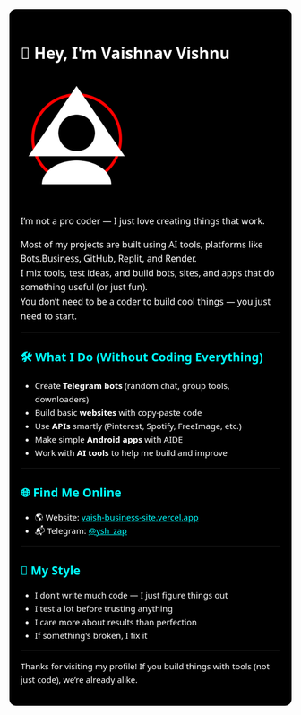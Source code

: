 <!-- README.md -->

<div style="background-color: #000000; color: #ffffff; padding: 20px; border-radius: 12px; font-family: 'Segoe UI', 'Roboto', 'Helvetica Neue', sans-serif;">

<h1>👋 Hey, I'm Vaishnav Vishnu</h1>

<img src="file/20250720_202341.png" width="200" alt="Vaishnav Vishnu" style="border-radius: 12px; margin: 15px 0;" />

<p style="font-size: 16px; line-height: 1.6;">
I’m not a pro coder — I just love creating things that work.
</p>

<p style="font-size: 16px; line-height: 1.6;">
Most of my projects are built using AI tools, platforms like Bots.Business, GitHub, Replit, and Render.<br>
I mix tools, test ideas, and build bots, sites, and apps that do something useful (or just fun).<br>
You don’t need to be a coder to build cool things — you just need to start.
</p>

<hr style="border-color: #333;" />

<h2 style="color: #00ffff;">🛠️ What I Do (Without Coding Everything)</h2>

<ul style="font-size: 15px; line-height: 1.6;">
  <li>Create <strong>Telegram bots</strong> (random chat, group tools, downloaders)</li>
  <li>Build basic <strong>websites</strong> with copy-paste code</li>
  <li>Use <strong>APIs</strong> smartly (Pinterest, Spotify, FreeImage, etc.)</li>
  <li>Make simple <strong>Android apps</strong> with AIDE</li>
  <li>Work with <strong>AI tools</strong> to help me build and improve</li>
</ul>

<hr style="border-color: #333;" />

<h2 style="color: #00ffff;">🌐 Find Me Online</h2>

<ul style="font-size: 15px; line-height: 1.6;">
  <li>🌎 Website: <a href="https://vaish-business-site.vercel.app" style="color: #00ffff;">vaish-business-site.vercel.app</a></li>
  <li>📬 Telegram: <a href="https://t.me/ysh_zap" style="color: #00ffff;">@ysh_zap</a></li>
</ul>

<hr style="border-color: #333;" />

<h2 style="color: #00ffff;">📌 My Style</h2>

<ul style="font-size: 15px; line-height: 1.6;">
  <li>I don’t write much code — I just figure things out</li>
  <li>I test a lot before trusting anything</li>
  <li>I care more about results than perfection</li>
  <li>If something's broken, I fix it</li>
</ul>

<hr style="border-color: #333;" />

<p style="font-size: 15px; line-height: 1.6;">
Thanks for visiting my profile! If you build things with tools (not just code), we’re already alike.
</p>

</div>
